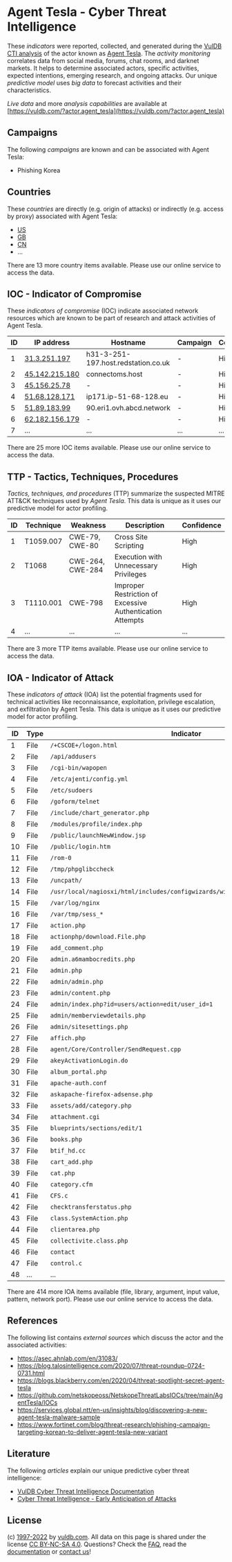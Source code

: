# Agent Tesla - Cyber Threat Intelligence

These _indicators_ were reported, collected, and generated during the [VulDB CTI analysis](https://vuldb.com/?kb.cti) of the actor known as [Agent Tesla](https://vuldb.com/?actor.agent_tesla). The _activity monitoring_ correlates data from social media, forums, chat rooms, and darknet markets. It helps to determine associated actors, specific activities, expected intentions, emerging research, and ongoing attacks. Our unique _predictive model_ uses _big data_ to forecast activities and their characteristics.

_Live data_ and more _analysis capabilities_ are available at [https://vuldb.com/?actor.agent_tesla](https://vuldb.com/?actor.agent_tesla)

## Campaigns

The following _campaigns_ are known and can be associated with Agent Tesla:

* Phishing Korea

## Countries

These _countries_ are directly (e.g. origin of attacks) or indirectly (e.g. access by proxy) associated with Agent Tesla:

* [US](https://vuldb.com/?country.us)
* [GB](https://vuldb.com/?country.gb)
* [CN](https://vuldb.com/?country.cn)
* ...

There are 13 more country items available. Please use our online service to access the data.

## IOC - Indicator of Compromise

These _indicators of compromise_ (IOC) indicate associated network resources which are known to be part of research and attack activities of Agent Tesla.

ID | IP address | Hostname | Campaign | Confidence
-- | ---------- | -------- | -------- | ----------
1 | [31.3.251.197](https://vuldb.com/?ip.31.3.251.197) | h31-3-251-197.host.redstation.co.uk | - | High
2 | [45.142.215.180](https://vuldb.com/?ip.45.142.215.180) | connectoms.host | - | High
3 | [45.156.25.78](https://vuldb.com/?ip.45.156.25.78) | - | - | High
4 | [51.68.128.171](https://vuldb.com/?ip.51.68.128.171) | ip171.ip-51-68-128.eu | - | High
5 | [51.89.183.99](https://vuldb.com/?ip.51.89.183.99) | 90.eri1.ovh.abcd.network | - | High
6 | [62.182.156.179](https://vuldb.com/?ip.62.182.156.179) | - | - | High
7 | ... | ... | ... | ...

There are 25 more IOC items available. Please use our online service to access the data.

## TTP - Tactics, Techniques, Procedures

_Tactics, techniques, and procedures_ (TTP) summarize the suspected MITRE ATT&CK techniques used by _Agent Tesla_. This data is unique as it uses our predictive model for actor profiling.

ID | Technique | Weakness | Description | Confidence
-- | --------- | -------- | ----------- | ----------
1 | T1059.007 | CWE-79, CWE-80 | Cross Site Scripting | High
2 | T1068 | CWE-264, CWE-284 | Execution with Unnecessary Privileges | High
3 | T1110.001 | CWE-798 | Improper Restriction of Excessive Authentication Attempts | High
4 | ... | ... | ... | ...

There are 3 more TTP items available. Please use our online service to access the data.

## IOA - Indicator of Attack

These _indicators of attack_ (IOA) list the potential fragments used for technical activities like reconnaissance, exploitation, privilege escalation, and exfiltration by Agent Tesla. This data is unique as it uses our predictive model for actor profiling.

ID | Type | Indicator | Confidence
-- | ---- | --------- | ----------
1 | File | `/+CSCOE+/logon.html` | High
2 | File | `/api/addusers` | High
3 | File | `/cgi-bin/wapopen` | High
4 | File | `/etc/ajenti/config.yml` | High
5 | File | `/etc/sudoers` | Medium
6 | File | `/goform/telnet` | High
7 | File | `/include/chart_generator.php` | High
8 | File | `/modules/profile/index.php` | High
9 | File | `/public/launchNewWindow.jsp` | High
10 | File | `/public/login.htm` | High
11 | File | `/rom-0` | Low
12 | File | `/tmp/phpglibccheck` | High
13 | File | `/uncpath/` | Medium
14 | File | `/usr/local/nagiosxi/html/includes/configwizards/windowswmi/windowswmi.inc.php` | High
15 | File | `/var/log/nginx` | High
16 | File | `/var/tmp/sess_*` | High
17 | File | `action.php` | Medium
18 | File | `actionphp/download.File.php` | High
19 | File | `add_comment.php` | High
20 | File | `admin.a6mambocredits.php` | High
21 | File | `admin.php` | Medium
22 | File | `admin/admin.php` | High
23 | File | `admin/content.php` | High
24 | File | `admin/index.php?id=users/action=edit/user_id=1` | High
25 | File | `admin/memberviewdetails.php` | High
26 | File | `admin/sitesettings.php` | High
27 | File | `affich.php` | Medium
28 | File | `agent/Core/Controller/SendRequest.cpp` | High
29 | File | `akeyActivationLogin.do` | High
30 | File | `album_portal.php` | High
31 | File | `apache-auth.conf` | High
32 | File | `askapache-firefox-adsense.php` | High
33 | File | `assets/add/category.php` | High
34 | File | `attachment.cgi` | High
35 | File | `blueprints/sections/edit/1` | High
36 | File | `books.php` | Medium
37 | File | `btif_hd.cc` | Medium
38 | File | `cart_add.php` | Medium
39 | File | `cat.php` | Low
40 | File | `category.cfm` | Medium
41 | File | `CFS.c` | Low
42 | File | `checktransferstatus.php` | High
43 | File | `class.SystemAction.php` | High
44 | File | `clientarea.php` | High
45 | File | `collectivite.class.php` | High
46 | File | `contact` | Low
47 | File | `control.c` | Medium
48 | ... | ... | ...

There are 414 more IOA items available (file, library, argument, input value, pattern, network port). Please use our online service to access the data.

## References

The following list contains _external sources_ which discuss the actor and the associated activities:

* https://asec.ahnlab.com/en/31083/
* https://blog.talosintelligence.com/2020/07/threat-roundup-0724-0731.html
* https://blogs.blackberry.com/en/2020/04/threat-spotlight-secret-agent-tesla
* https://github.com/netskopeoss/NetskopeThreatLabsIOCs/tree/main/AgentTesla/IOCs
* https://services.global.ntt/en-us/insights/blog/discovering-a-new-agent-tesla-malware-sample
* https://www.fortinet.com/blog/threat-research/phishing-campaign-targeting-korean-to-deliver-agent-tesla-new-variant

## Literature

The following _articles_ explain our unique predictive cyber threat intelligence:

* [VulDB Cyber Threat Intelligence Documentation](https://vuldb.com/?kb.cti)
* [Cyber Threat Intelligence - Early Anticipation of Attacks](https://www.scip.ch/en/?labs.20201022)

## License

(c) [1997-2022](https://vuldb.com/?kb.changelog) by [vuldb.com](https://vuldb.com/?kb.about). All data on this page is shared under the license [CC BY-NC-SA 4.0](https://creativecommons.org/licenses/by-nc-sa/4.0/). Questions? Check the [FAQ](https://vuldb.com/?kb.faq), read the [documentation](https://vuldb.com/?kb) or [contact us](https://vuldb.com/?contact)!
